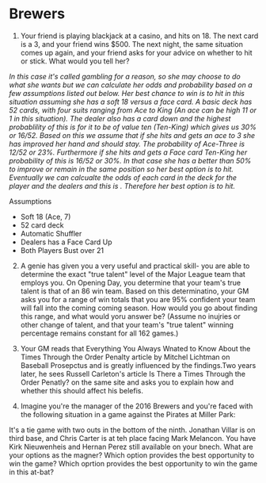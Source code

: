 # Brewers 

1. Your friend is playing blackjack at a casino, and hits on 18. The next card is a 3, and your friend wins $500. The next night, the same situation comes up again, and your friend asks for your advice on whether to hit or stick. What would you tell her?  

*In this case it's called gambling for a reason, so she may choose to do what she wants but we can calculate her odds and probability based on a few assumptions listed out below. Her best chance to win is to hit in this situation assuming she has a soft 18 versus a face card. A basic deck has 52 cards, with four suits ranging from Ace to King (An ace can be high 11 or 1 in this situation). The dealer also has a card down and the highest probablility of this is for it to be of value ten (Ten-King) which gives us 30% or 16/52. Based on this we assume that if she hits and gets an ace to 3 she has improved her hand and should stay. The probability of Ace-Three  is 12/52 or 23%. Furthermore if she hits and gets a Face card Ten-King her probability of this is 16/52 or 30%. In that case she has a better than 50% to improve or remain in the same position so her best option is to hit. Eventually we can calcualte the odds of each card in the deck for the player and the dealers and this is . Therefore her best option is to hit.* 

Assumptions 

* Soft 18 (Ace, 7) 
* 52 card deck 
* Automatic Shuffler
* Dealers has a Face Card Up 
* Both Players Bust over 21   

2. A genie has given you a very useful and practical skill- you are able to determine the exact "true talent" level of the Major League team that employs you. On Opening Day, you determine that your team's true talent is that of an 86 win team. Based on this determinatino, your GM asks you for a range of win totals that you are 95% confident your team will fall into the coming coming season. How would you go about finding this range, and what would yoru answer be? (Assume no inujries or other change of talent, and that your team's "true talent" winning percentage remains constant for all 162 games.) 

3. Your GM reads that Everything You Always Wnated to Know About the Times Through the Order Penalty article by Mitchel Lichtman on Baseball Prosepctus and is greatly influenced by the findings.Two years later, he sees Russell Carleton's article Is There a Times Through the Order Penatly? on the same site and asks you to explain how and whether this should affect his belefis. 

4. Imagine you're the manager of the 2016 Brewers and you're faced with the following situation in a game against the Pirates at Miller Park:  

It's a tie game with two outs in the bottom of the ninth. Jonathan Villar is on third base, and Chris Carter is at teh place facing Mark Melancon. You have Kirk Nieuwenheis and Hernan Perez still available on your bnech. What are your options as the magner? Which option provides the best opportunity to win the game? Which oprtion provides the best opportunity to win the game in this at-bat? 










